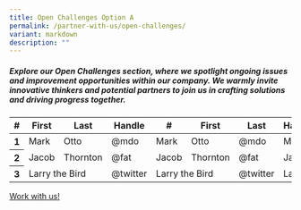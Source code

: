 ```yaml
---
title: Open Challenges Option A
permalink: /partner-with-us/open-challenges/
variant: markdown
description: ""
---
```

<h5>Explore our Open Challenges section, where we spotlight ongoing issues and improvement opportunities within our company. We warmly invite innovative thinkers and potential partners to join us in crafting solutions and driving progress together.</h5>

<div class="table-responsive">
  <table class="table">
    <thead>
      <tr>
        <th scope="col">#</th>
        <th scope="col">First</th>
        <th scope="col">Last</th>
        <th scope="col">Handle</th>
        <th scope="col">#</th>
        <th scope="col">First</th>
        <th scope="col">Last</th>
        <th scope="col">Handle</th>
        <th scope="col">#</th>
        <th scope="col">First</th>
        <th scope="col">Last</th>
        <th scope="col">Handle</th>
      </tr>
    </thead>
    <tbody>
      <tr>
        <th scope="row">1</th>
        <td>Mark</td>
        <td>Otto</td>
        <td>@mdo</td>
        <td>Mark</td>
        <td>Otto</td>
        <td>@mdo</td>
        <td>Mark</td>
        <td>Otto</td>
        <td>@mdo</td>
        <td>Mark</td>
        <td>Otto</td>
        <td>@mdo</td>
      </tr>
      <tr>
        <th scope="row">2</th>
        <td>Jacob</td>
        <td>Thornton</td>
        <td>@fat</td>
        <td>Jacob</td>
        <td>Thornton</td>
        <td>@fat</td>
        <td>Jacob</td>
        <td>Thornton</td>
        <td>@fat</td>
        <td>Jacob</td>
        <td>Thornton</td>
        <td>@fat</td>
      </tr>
      <tr>
        <th scope="row">3</th>
        <td colspan="2">Larry the Bird</td>
        <td>@twitter</td>
        <td colspan="2">Larry the Bird</td>
        <td>@twitter</td>
        <td colspan="2">Larry the Bird</td>
        <td>@twitter</td>
        <td colspan="2">Larry the Bird</td>
        <td>@twitter</td>
      </tr>
    </tbody>
  </table>
</div>

<p><a class="bp-button is-primary is-uppercase search-button" href="https://www.mindef.gov.sg/web/portal/rsaf/home/">Work with us!</a></p>